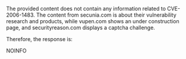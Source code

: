 The provided content does not contain any information related to CVE-2006-1483. The content from secunia.com is about their vulnerability research and products, while vupen.com shows an under construction page, and securityreason.com displays a captcha challenge.

Therefore, the response is:

NOINFO